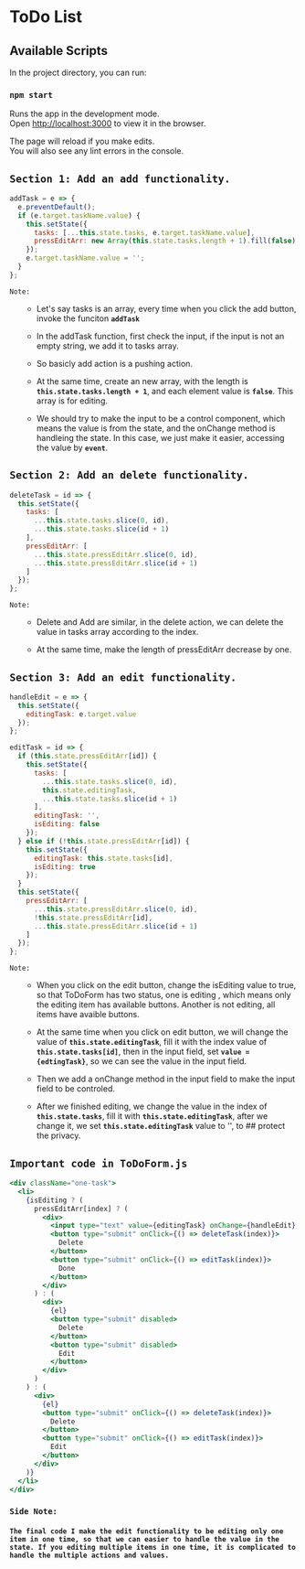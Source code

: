 # ToDo List

## Available Scripts

In the project directory, you can run:

### `npm start`

Runs the app in the development mode.<br>
Open [http://localhost:3000](http://localhost:3000) to view it in the browser.

The page will reload if you make edits.<br>
You will also see any lint errors in the console.

## `Section 1: Add an add functionality.`

```jsx
addTask = e => {
  e.preventDefault();
  if (e.target.taskName.value) {
    this.setState({
      tasks: [...this.state.tasks, e.target.taskName.value],
      pressEditArr: new Array(this.state.tasks.length + 1).fill(false)
    });
    e.target.taskName.value = '';
  }
};
```

`Note:`

<ol>

- Let's say tasks is an array, every time when you click the add button, invoke the funciton <strong>`addTask`</strong>
- In the addTask function, first check the input, if the input is not an empty string, we add it to tasks array.
- So basicly add action is a pushing action.

- At the same time, create an new array, with the length is <strong>`this.state.tasks.length + 1`</strong>, and each element value is <strong>`false`</strong>. This array is for editing.

- We should try to make the input to be a control component, which means the value is from the state, and the onChange method is handleing the state. In this case, we just make it easier, accessing the value by <strong>`event`</strong>.

</ol>

## `Section 2: Add an delete functionality.`

```jsx
deleteTask = id => {
  this.setState({
    tasks: [
      ...this.state.tasks.slice(0, id),
      ...this.state.tasks.slice(id + 1)
    ],
    pressEditArr: [
      ...this.state.pressEditArr.slice(0, id),
      ...this.state.pressEditArr.slice(id + 1)
    ]
  });
};
```

`Note:`

<ol>

- Delete and Add are similar, in the delete action, we can delete the value in tasks array according to the index.

- At the same time, make the length of pressEditArr decrease by one.
</ol>

## `Section 3: Add an edit functionality.`

```jsx
handleEdit = e => {
  this.setState({
    editingTask: e.target.value
  });
};

editTask = id => {
  if (this.state.pressEditArr[id]) {
    this.setState({
      tasks: [
        ...this.state.tasks.slice(0, id),
        this.state.editingTask,
        ...this.state.tasks.slice(id + 1)
      ],
      editingTask: '',
      isEditing: false
    });
  } else if (!this.state.pressEditArr[id]) {
    this.setState({
      editingTask: this.state.tasks[id],
      isEditing: true
    });
  }
  this.setState({
    pressEditArr: [
      ...this.state.pressEditArr.slice(0, id),
      !this.state.pressEditArr[id],
      ...this.state.pressEditArr.slice(id + 1)
    ]
  });
};
```

`Note:`

<ol>

- When you click on the edit button, change the isEditing value to true, so that ToDoForm has two status, one is editing , which means only the editing item has available buttons. Another is not editing, all items have avaible buttons.

- At the same time when you click on edit button, we will change the value of <strong>`this.state.editingTask`</strong>, fill it with the index value of <strong>`this.state.tasks[id]`</strong>, then in the input field, set <strong>`value = {edtingTask}`</strong>, so we can see the value in the input field.

- Then we add a onChange method in the input field to make the input field to be controled.

- After we finished editing, we change the value in the index of <strong>`this.state.tasks`</strong>, fill it with <strong>`this.state.editingTask`</strong>, after we change it, we set <strong>`this.state.editingTask`</strong> value to '', to ## protect the privacy.
</ol>

## `Important code in ToDoForm.js`

```jsx
<div className="one-task">
  <li>
    {isEditing ? (
      pressEditArr[index] ? (
        <div>
          <input type="text" value={editingTask} onChange={handleEdit} />
          <button type="submit" onClick={() => deleteTask(index)}>
            Delete
          </button>
          <button type="submit" onClick={() => editTask(index)}>
            Done
          </button>
        </div>
      ) : (
        <div>
          {el}
          <button type="submit" disabled>
            Delete
          </button>
          <button type="submit" disabled>
            Edit
          </button>
        </div>
      )
    ) : (
      <div>
        {el}
        <button type="submit" onClick={() => deleteTask(index)}>
          Delete
        </button>
        <button type="submit" onClick={() => editTask(index)}>
          Edit
        </button>
      </div>
    )}
  </li>
</div>
```

### `Side Note:`

#### `The final code I make the edit functionality to be editing only one item in one time, so that we can easier to handle the value in the state. If you editing multiple items in one time, it is complicated to handle the multiple actions and values.`
